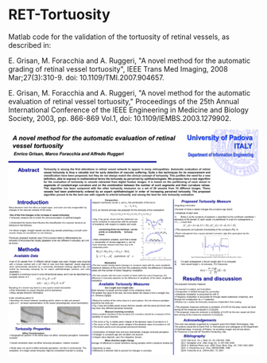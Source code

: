 # RET-Tortuosity
Matlab code for the validation of the tortuosity of retinal vessels, as described in: 

E. Grisan, M. Foracchia and A. Ruggeri, "A novel method for the automatic grading of retinal vessel tortuosity", IEEE Trans Med Imaging, 2008 Mar;27(3):310-9. doi: 10.1109/TMI.2007.904657.

E. Grisan, M. Foracchia and A. Ruggeri, "A novel method for the automatic evaluation of retinal vessel tortuosity," Proceedings of the 25th Annual International Conference of the IEEE Engineering in Medicine and Biology Society, 2003, pp. 866-869 Vol.1, doi: 10.1109/IEMBS.2003.1279902.

![EMBC03 Poster](/img/Poster_EMBS03_Tort.jpg "EMBC03 Poster")
